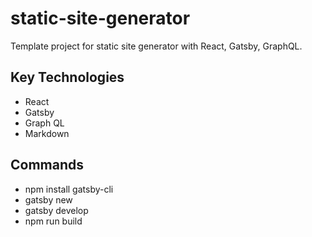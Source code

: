 # static-site-generator

Template project for static site generator with React, Gatsby, GraphQL.

## Key Technologies

- React
- Gatsby
- Graph QL
- Markdown

## Commands

- npm install gatsby-cli
- gatsby new <project name>
- gatsby develop
- npm run build
